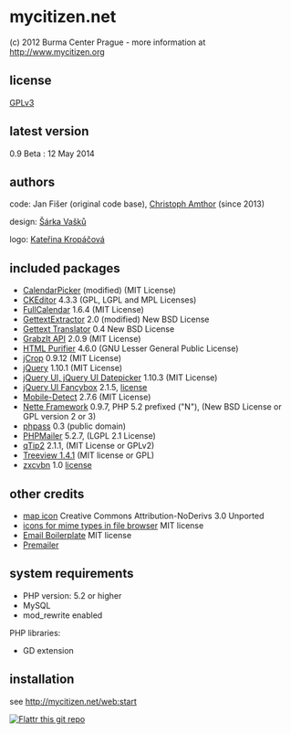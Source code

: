 mycitizen.net
=============

(c) 2012 Burma Center Prague - more information at http://www.mycitizen.org

license
-------
[GPLv3](https://www.gnu.org/licenses/gpl-3.0.html)

latest version
--------------
0.9 Beta : 12 May 2014


authors
-------
code:	Jan Fišer (original code base), [Christoph Amthor](http://mycitizen.net) (since 2013)

design:	[Šárka Vašků](http://www.ecn.cz)

logo:	[Kateřina Kropáčová](http://kanadruhou.cz)


included packages
-----------------
- [CalendarPicker](http://roberto.open-lab.com/2010/04/06/ultra-light-jquery-calendar/) (modified) (MIT License)
- [CKEditor](http://ckeditor.com/) 4.3.3 (GPL, LGPL and MPL Licenses)
- [FullCalendar](http://arshaw.com/fullcalendar/) 1.6.4 (MIT License)
- [GettextExtractor](https://github.com/karelklima/gettext-extractor) 2.0 (modified) New BSD License
- [Gettext Translator](http://addons.nettephp.com/gettext-translator) 0.4 New BSD License
- [GrabzIt API](http://grabz.it/api/php/) 2.0.9 (MIT License)
- [HTML Purifier](http://htmlpurifier.org/) 4.6.0 (GNU Lesser General Public
    License)
- [jCrop](https://github.com/tapmodo/Jcrop) 0.9.12 (MIT License)
- [jQuery](http://jquery.com/) 1.10.1 (MIT License)
- [jQuery UI, jQuery UI Datepicker](http://jqueryui.com ) 1.10.3 (MIT License)
- [jQuery UI Fancybox](http://fancyapps.com/fancybox/) 2.1.5, [license](http://www.fancyapps.com/fancybox/#license)
- [Mobile-Detect](http://mobiledetect.net) 2.7.6 (MIT License)
- [Nette Framework](http://nette.org/) 0.9.7, PHP 5.2 prefixed ("N"), (New BSD License or GPL version 2 or 3)
- [phpass](http://www.openwall.com/phpass/) 0.3 (public domain)
- [PHPMailer](https://raw.github.com/PHPMailer/PHPMailer/master/examples/images/phpmailer.png) 5.2.7, (LGPL 2.1 License)
- [qTip2](http://qtip2.com/) 2.1.1, (MIT License or GPLv2)
- [Treeview 1.4.1](http://docs.jquery.com/Plugins/Treeview) (MIT license or GPL)
- [zxcvbn](https://github.com/lowe/zxcvbn) 1.0 [license](https://github.com/lowe/zxcvbn/blob/master/LICENSE.txt)

other credits
-------------
- [map icon](http://www.iconsdb.com/gray-icons/world-map-icon.html) Creative Commons Attribution-NoDerivs 3.0 Unported
- [icons for mime types in file browser](http://teambox.com/) MIT license
- [Email Boilerplate](http://htmlemailboilerplate.com/license.html) MIT license
- [Premailer](http://premailer.dialect.ca/)

system requirements
-------------------
- PHP version: 5.2 or higher
- MySQL
- mod_rewrite enabled

PHP libraries:
- GD extension


installation
------------

see http://mycitizen.net/web:start


[![Flattr this git repo](http://api.flattr.com/button/flattr-badge-large.png)](https://flattr.com/submit/auto?user_id=burmablog&url=https://github.com/BurmaCenterPrague/MyCitizen.net&title=mycitizen.net&language=en&tags=github&category=software) 

